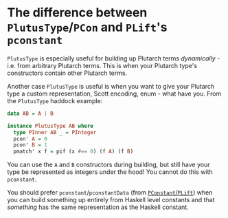 # The difference between `PlutusType`/`PCon` and `PLift`'s `pconstant`

`PlutusType` is especially useful for building up Plutarch terms _dynamically_ - i.e. from arbitrary Plutarch terms. This is when your Plutarch type's constructors contain other Plutarch terms.

Another case `PlutusType` is useful is when you want to give your Plutarch type a custom representation, Scott encoding, enum - what have you. From the `PlutusType` haddock example:

```hs
data AB = A | B

instance PlutusType AB where
  type PInner AB _ = PInteger
  pcon' A = 0
  pcon' B = 1
  pmatch' x f = pif (x #== 0) (f A) (f B)
```

You can use the `A` and `B` constructors during building, but still have your type be represented as integers under the hood! You cannot do this with `pconstant`.

You should prefer `pconstant`/`pconstantData` (from [`PConstant`/`PLift`](./../Typeclasses/PConstant%20and%20PLift.md)) when you can build something up entirely from Haskell level constants and that _something_ has the same representation as the Haskell constant.
